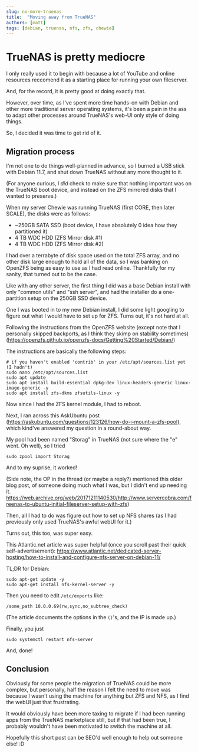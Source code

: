 ```yaml
---
slug: no-more-truenas
title:  "Moving away from TrueNAS"
authors: [matt]
tags: [debian, truenas, nfs, zfs, chewie]
---
```

# TrueNAS is pretty mediocre
I only really used it to begin with because a lot of YouTube and online resources reccomend it as a starting place for running your own fileserver.

And, for the record, it is pretty good at doing exactly that.

However, over time, as I've spent more time hands-on with Debian and other more traditional server operating systems, it's been a pain in the ass to adapt other processes around TrueNAS's web-UI only style of doing things.

So, I decided it was time to get rid of it.

## Migration process

I'm not one to do things well-planned in advance, so I burned a USB stick with Debian 11.7, and shut down TrueNAS without any more thought to it.

(For anyone curious, I *did* check to make sure that nothing important was on the TrueNAS boot device, and instead on the ZFS mirrored disks that I wanted to preserve.)

When my server Chewie was running TrueNAS (first CORE, then later SCALE), the disks were as follows:
* ~250GB SATA SSD (boot device, I have absolutely 0 idea how they partitioned it)
* 4 TB WDC HDD (ZFS Mirror disk #1)
* 4 TB WDC HDD (ZFS Mirror disk #2)

I had over a terrabyte of disk space used on the total ZFS array, and no other disk large enough to hold all of the data, so I was banking on OpenZFS being as easy to use as I had read online. Thankfully for my sanity, that turned out to be the case.

Like with any other server, the first thing I did was a base Debian install with only "common utils" and "ssh server", and had the installer do a one-partition setup on the 250GB SSD device.

One I was booted in to my new Debian install, I did some light googling to figure out what I would have to set up for ZFS. Turns out, it's not hard at all. 

Following the instructions from the OpenZFS website (except note that I personally skipped backports, as I think they skimp on stability sometimes) (https://openzfs.github.io/openzfs-docs/Getting%20Started/Debian/)

The instructions are basically the following steps:
```
# if you haven't enabled 'contrib' in your /etc/apt/sources.list yet (I hadn't)
sudo nano /etc/apt/sources.list
sudo apt update
sudo apt install build-essential dpkg-dev linux-headers-generic linux-image-generic -y
sudo apt install zfs-dkms zfsutils-linux -y
```

Now since I had the ZFS kernel module, I had to reboot.

Next, I ran across this AskUbuntu post (https://askubuntu.com/questions/123126/how-do-i-mount-a-zfs-pool), which kind've answered my question in a round-about way.

My pool had been named "Storag" in TrueNAS (not sure where the "e" went. Oh well), so I tried
```
sudo zpool import Storag
```
And to my suprise, it worked! 

(Side note, the OP in the thread (or maybe a reply?) mentioned this older blog post, of someone doing much what I was, but I didn't end up needing it. https://web.archive.org/web/20171211140530/http://www.servercobra.com/freenas-to-ubuntu-initial-fileserver-setup-with-zfs)

Then, all I had to do was figure out how to set up NFS shares (as I had previously only used TrueNAS's awful webUI for it.)

Turns out, this too, was super easy.

This Atlantic.net article was super helpful (once you scroll past their quick self-advertisement): https://www.atlantic.net/dedicated-server-hosting/how-to-install-and-configure-nfs-server-on-debian-11/

TL;DR for Debian:
```
sudo apt-get update -y
sudo apt-get install nfs-kernel-server -y
```

Then you need to edit `/etc/exports` like:
```
/some_path 10.0.0.69(rw,sync,no_subtree_check)
```

(The article documents the options in the `()`'s, and the IP is made up.)

Finally, you just
```
sudo systemctl restart nfs-server
```

And, done!

## Conclusion

Obviously for some people the migration of TrueNAS could be more complex, but personally, half the reason I felt the need to move was because I wasn't using the machine for anything but ZFS and NFS, as I find the webUI just that frustrating.

It would obviously have been more taxing to migrate if I had been running apps from the TrueNAS marketplace still, but if that had been true, I probably wouldn't have been motivated to switch the machine at all.

Hopefully this short post can be SEO'd well enough to help out someone else! :D